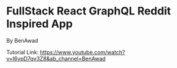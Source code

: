 # FullStack React GraphQL Reddit Inspired App
By BenAwad

Tutorial Link: https://www.youtube.com/watch?v=I6ypD7qv3Z8&ab_channel=BenAwad